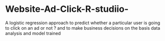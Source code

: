# Website-Ad-Click-R-studiio-
A logistic regression approach to predict whether a particular user is going to click on an ad or not ? and to make business decisions on the basis data analysis and model trained
